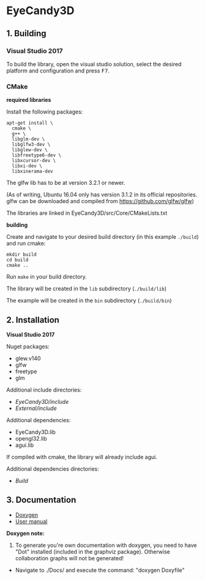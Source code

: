 # EyeCandy3D
## 1. Building

### Visual Studio 2017 ###

To build the library, open the visual studio solution, select the desired platform and configuration and press <kbd>F7</kbd>.

### CMake ###
**required libraries**

Install the following packages:
```
apt-get install \
  cmake \
  g++ \
  libglm-dev \
  libglfw3-dev \
  libglew-dev \
  libfreetype6-dev \
  libxcursor-dev \
  libxi-dev \
  libxinerama-dev
```
The glfw lib has to be at version 3.2.1 or newer.

(As of writing, Ubuntu 16.04 only has version 3.1.2 in its official repositories. glfw can be downloaded and compiled from https://github.com/glfw/glfw)

The libraries are linked in EyeCandy3D/src/Core/CMakeLists.txt

**building**

Create and navigate to your desired build directory (in this example `./build`) and run cmake:
```
mkdir build
cd build
cmake ..
```

Run `make` in your build directory.

The library will be created in the `lib` subdirectory (`./build/lib`)

The example will be created in the `bin` subdirectory (`./build/bin`)


## 2. Installation

**Visual Studio 2017**

Nuget packages:
* glew.v140
* glfw
* freetype
* glm

Additional include directories:
* *EyeCandy3D/include*
* *External/include*

Additional dependencies:
* EyeCandy3D.lib
* opengl32.lib
* agui.lib

If compiled with cmake, the library will already include agui.

Additional dependencies directories:
* *Build*

## 3. Documentation
* [Doxygen](https://nelaty.github.io/EyeCandy3D/DoxygenDoc/html/index.html)
* [User manual](https://nelaty.github.io/EyeCandy3D/UserManual/EyeCandy3D_UserManual.pdf)


**Doxygen note:**

1. To generate you're own documentation with doxygen, you need to have "Dot" installed (included in the graphviz package). Otherwise collaboration graphs will not be generated!
* Navigate to ./Docs/ and execute the command: "doxygen Doxyfile"
